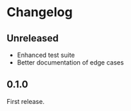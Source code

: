 # Changelog

## Unreleased

* Enhanced test suite
* Better documentation of edge cases

## 0.1.0

First release.
